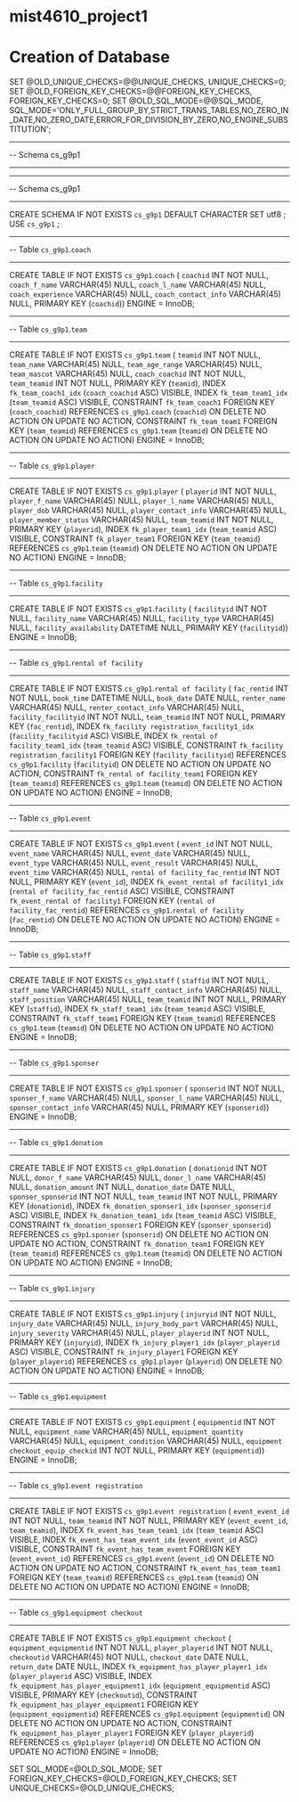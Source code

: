 # mist4610_project1

# Creation of Database

SET @OLD_UNIQUE_CHECKS=@@UNIQUE_CHECKS, UNIQUE_CHECKS=0;
SET @OLD_FOREIGN_KEY_CHECKS=@@FOREIGN_KEY_CHECKS, FOREIGN_KEY_CHECKS=0;
SET @OLD_SQL_MODE=@@SQL_MODE, SQL_MODE='ONLY_FULL_GROUP_BY,STRICT_TRANS_TABLES,NO_ZERO_IN_DATE,NO_ZERO_DATE,ERROR_FOR_DIVISION_BY_ZERO,NO_ENGINE_SUBSTITUTION';

-- -----------------------------------------------------
-- Schema cs_g9p1
-- -----------------------------------------------------

-- -----------------------------------------------------
-- Schema cs_g9p1
-- -----------------------------------------------------
CREATE SCHEMA IF NOT EXISTS `cs_g9p1` DEFAULT CHARACTER SET utf8 ;
USE `cs_g9p1` ;

-- -----------------------------------------------------
-- Table `cs_g9p1`.`coach`
-- -----------------------------------------------------
CREATE TABLE IF NOT EXISTS `cs_g9p1`.`coach` (
  `coachid` INT NOT NULL,
  `coach_f_name` VARCHAR(45) NULL,
  `coach_l_name` VARCHAR(45) NULL,
  `coach_experience` VARCHAR(45) NULL,
  `coach_contact_info` VARCHAR(45) NULL,
  PRIMARY KEY (`coachid`))
ENGINE = InnoDB;


-- -----------------------------------------------------
-- Table `cs_g9p1`.`team`
-- -----------------------------------------------------
CREATE TABLE IF NOT EXISTS `cs_g9p1`.`team` (
  `teamid` INT NOT NULL,
  `team_name` VARCHAR(45) NULL,
  `team_age_range` VARCHAR(45) NULL,
  `team_mascot` VARCHAR(45) NULL,
  `coach_coachid` INT NOT NULL,
  `team_teamid` INT NOT NULL,
  PRIMARY KEY (`teamid`),
  INDEX `fk_team_coach1_idx` (`coach_coachid` ASC) VISIBLE,
  INDEX `fk_team_team1_idx` (`team_teamid` ASC) VISIBLE,
  CONSTRAINT `fk_team_coach1`
    FOREIGN KEY (`coach_coachid`)
    REFERENCES `cs_g9p1`.`coach` (`coachid`)
    ON DELETE NO ACTION
    ON UPDATE NO ACTION,
  CONSTRAINT `fk_team_team1`
    FOREIGN KEY (`team_teamid`)
    REFERENCES `cs_g9p1`.`team` (`teamid`)
    ON DELETE NO ACTION
    ON UPDATE NO ACTION)
ENGINE = InnoDB;


-- -----------------------------------------------------
-- Table `cs_g9p1`.`player`
-- -----------------------------------------------------
CREATE TABLE IF NOT EXISTS `cs_g9p1`.`player` (
  `playerid` INT NOT NULL,
  `player_f_name` VARCHAR(45) NULL,
  `player_l_name` VARCHAR(45) NULL,
  `player_dob` VARCHAR(45) NULL,
  `player_contact_info` VARCHAR(45) NULL,
  `player_member_status` VARCHAR(45) NULL,
  `team_teamid` INT NOT NULL,
  PRIMARY KEY (`playerid`),
  INDEX `fk_player_team1_idx` (`team_teamid` ASC) VISIBLE,
  CONSTRAINT `fk_player_team1`
    FOREIGN KEY (`team_teamid`)
    REFERENCES `cs_g9p1`.`team` (`teamid`)
    ON DELETE NO ACTION
    ON UPDATE NO ACTION)
ENGINE = InnoDB;


-- -----------------------------------------------------
-- Table `cs_g9p1`.`facility`
-- -----------------------------------------------------
CREATE TABLE IF NOT EXISTS `cs_g9p1`.`facility` (
  `facilityid` INT NOT NULL,
  `facility_name` VARCHAR(45) NULL,
  `facility_type` VARCHAR(45) NULL,
  `facility_availability` DATETIME NULL,
  PRIMARY KEY (`facilityid`))
ENGINE = InnoDB;


-- -----------------------------------------------------
-- Table `cs_g9p1`.`rental of facility`
-- -----------------------------------------------------
CREATE TABLE IF NOT EXISTS `cs_g9p1`.`rental of facility` (
  `fac_rentid` INT NOT NULL,
  `book_time` DATETIME NULL,
  `book_date` DATE NULL,
  `renter_name` VARCHAR(45) NULL,
  `renter_contact_info` VARCHAR(45) NULL,
  `facility_facilityid` INT NOT NULL,
  `team_teamid` INT NOT NULL,
  PRIMARY KEY (`fac_rentid`),
  INDEX `fk_facility registration_facility1_idx` (`facility_facilityid` ASC) VISIBLE,
  INDEX `fk_rental of facility_team1_idx` (`team_teamid` ASC) VISIBLE,
  CONSTRAINT `fk_facility registration_facility1`
    FOREIGN KEY (`facility_facilityid`)
    REFERENCES `cs_g9p1`.`facility` (`facilityid`)
    ON DELETE NO ACTION
    ON UPDATE NO ACTION,
  CONSTRAINT `fk_rental of facility_team1`
    FOREIGN KEY (`team_teamid`)
    REFERENCES `cs_g9p1`.`team` (`teamid`)
    ON DELETE NO ACTION
    ON UPDATE NO ACTION)
ENGINE = InnoDB;


-- -----------------------------------------------------
-- Table `cs_g9p1`.`event`
-- -----------------------------------------------------
CREATE TABLE IF NOT EXISTS `cs_g9p1`.`event` (
  `event_id` INT NOT NULL,
  `event_name` VARCHAR(45) NULL,
  `event_date` VARCHAR(45) NULL,
  `event_type` VARCHAR(45) NULL,
  `event_result` VARCHAR(45) NULL,
  `event_time` VARCHAR(45) NULL,
  `rental of facility_fac_rentid` INT NOT NULL,
  PRIMARY KEY (`event_id`),
  INDEX `fk_event_rental of facility1_idx` (`rental of facility_fac_rentid` ASC) VISIBLE,
  CONSTRAINT `fk_event_rental of facility1`
    FOREIGN KEY (`rental of facility_fac_rentid`)
    REFERENCES `cs_g9p1`.`rental of facility` (`fac_rentid`)
    ON DELETE NO ACTION
    ON UPDATE NO ACTION)
ENGINE = InnoDB;


-- -----------------------------------------------------
-- Table `cs_g9p1`.`staff`
-- -----------------------------------------------------
CREATE TABLE IF NOT EXISTS `cs_g9p1`.`staff` (
  `staffid` INT NOT NULL,
  `staff_name` VARCHAR(45) NULL,
  `staff_contact_info` VARCHAR(45) NULL,
  `staff_position` VARCHAR(45) NULL,
  `team_teamid` INT NOT NULL,
  PRIMARY KEY (`staffid`),
  INDEX `fk_staff_team1_idx` (`team_teamid` ASC) VISIBLE,
  CONSTRAINT `fk_staff_team1`
    FOREIGN KEY (`team_teamid`)
    REFERENCES `cs_g9p1`.`team` (`teamid`)
    ON DELETE NO ACTION
    ON UPDATE NO ACTION)
ENGINE = InnoDB;


-- -----------------------------------------------------
-- Table `cs_g9p1`.`sponser`
-- -----------------------------------------------------
CREATE TABLE IF NOT EXISTS `cs_g9p1`.`sponser` (
  `sponserid` INT NOT NULL,
  `sponser_f_name` VARCHAR(45) NULL,
  `sponser_l_name` VARCHAR(45) NULL,
  `sponser_contact_info` VARCHAR(45) NULL,
  PRIMARY KEY (`sponserid`))
ENGINE = InnoDB;


-- -----------------------------------------------------
-- Table `cs_g9p1`.`donation`
-- -----------------------------------------------------
CREATE TABLE IF NOT EXISTS `cs_g9p1`.`donation` (
  `donationid` INT NOT NULL,
  `donor_f_name` VARCHAR(45) NULL,
  `donor_l_name` VARCHAR(45) NULL,
  `donation_amount` INT NULL,
  `donation_date` DATE NULL,
  `sponser_sponserid` INT NOT NULL,
  `team_teamid` INT NOT NULL,
  PRIMARY KEY (`donationid`),
  INDEX `fk_donation_sponser1_idx` (`sponser_sponserid` ASC) VISIBLE,
  INDEX `fk_donation_team1_idx` (`team_teamid` ASC) VISIBLE,
  CONSTRAINT `fk_donation_sponser1`
    FOREIGN KEY (`sponser_sponserid`)
    REFERENCES `cs_g9p1`.`sponser` (`sponserid`)
    ON DELETE NO ACTION
    ON UPDATE NO ACTION,
  CONSTRAINT `fk_donation_team1`
    FOREIGN KEY (`team_teamid`)
    REFERENCES `cs_g9p1`.`team` (`teamid`)
    ON DELETE NO ACTION
    ON UPDATE NO ACTION)
ENGINE = InnoDB;


-- -----------------------------------------------------
-- Table `cs_g9p1`.`injury`
-- -----------------------------------------------------
CREATE TABLE IF NOT EXISTS `cs_g9p1`.`injury` (
  `injuryid` INT NOT NULL,
  `injury_date` VARCHAR(45) NULL,
  `injury_body_part` VARCHAR(45) NULL,
  `injury_severity` VARCHAR(45) NULL,
  `player_playerid` INT NOT NULL,
  PRIMARY KEY (`injuryid`),
  INDEX `fk_injury_player1_idx` (`player_playerid` ASC) VISIBLE,
  CONSTRAINT `fk_injury_player1`
    FOREIGN KEY (`player_playerid`)
    REFERENCES `cs_g9p1`.`player` (`playerid`)
    ON DELETE NO ACTION
    ON UPDATE NO ACTION)
ENGINE = InnoDB;


-- -----------------------------------------------------
-- Table `cs_g9p1`.`equipment`
-- -----------------------------------------------------
CREATE TABLE IF NOT EXISTS `cs_g9p1`.`equipment` (
  `equipmentid` INT NOT NULL,
  `equipment_name` VARCHAR(45) NULL,
  `equipment_quantity` VARCHAR(45) NULL,
  `equipment_condition` VARCHAR(45) NULL,
  `equipment checkout_equip_checkid` INT NOT NULL,
  PRIMARY KEY (`equipmentid`))
ENGINE = InnoDB;


-- -----------------------------------------------------
-- Table `cs_g9p1`.`event registration`
-- -----------------------------------------------------
CREATE TABLE IF NOT EXISTS `cs_g9p1`.`event registration` (
  `event_event_id` INT NOT NULL,
  `team_teamid` INT NOT NULL,
  PRIMARY KEY (`event_event_id`, `team_teamid`),
  INDEX `fk_event_has_team_team1_idx` (`team_teamid` ASC) VISIBLE,
  INDEX `fk_event_has_team_event_idx` (`event_event_id` ASC) VISIBLE,
  CONSTRAINT `fk_event_has_team_event`
    FOREIGN KEY (`event_event_id`)
    REFERENCES `cs_g9p1`.`event` (`event_id`)
    ON DELETE NO ACTION
    ON UPDATE NO ACTION,
  CONSTRAINT `fk_event_has_team_team1`
    FOREIGN KEY (`team_teamid`)
    REFERENCES `cs_g9p1`.`team` (`teamid`)
    ON DELETE NO ACTION
    ON UPDATE NO ACTION)
ENGINE = InnoDB;


-- -----------------------------------------------------
-- Table `cs_g9p1`.`equipment checkout`
-- -----------------------------------------------------
CREATE TABLE IF NOT EXISTS `cs_g9p1`.`equipment checkout` (
  `equipment_equipmentid` INT NOT NULL,
  `player_playerid` INT NOT NULL,
  `checkoutid` VARCHAR(45) NOT NULL,
  `checkout_date` DATE NULL,
  `return_date` DATE NULL,
  INDEX `fk_equipment_has_player_player1_idx` (`player_playerid` ASC) VISIBLE,
  INDEX `fk_equipment_has_player_equipment1_idx` (`equipment_equipmentid` ASC) VISIBLE,
  PRIMARY KEY (`checkoutid`),
  CONSTRAINT `fk_equipment_has_player_equipment1`
    FOREIGN KEY (`equipment_equipmentid`)
    REFERENCES `cs_g9p1`.`equipment` (`equipmentid`)
    ON DELETE NO ACTION
    ON UPDATE NO ACTION,
  CONSTRAINT `fk_equipment_has_player_player1`
    FOREIGN KEY (`player_playerid`)
    REFERENCES `cs_g9p1`.`player` (`playerid`)
    ON DELETE NO ACTION
    ON UPDATE NO ACTION)
ENGINE = InnoDB;


SET SQL_MODE=@OLD_SQL_MODE;
SET FOREIGN_KEY_CHECKS=@OLD_FOREIGN_KEY_CHECKS;
SET UNIQUE_CHECKS=@OLD_UNIQUE_CHECKS;
